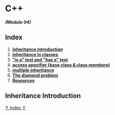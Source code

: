 # C++
***(Modulo 04)***

## Index

01. **[inheritance introduction](#inheritance-introduction)**
02. **[inheritance in classes](#inheritance-in-classes)**
03. **["is a" test and "has a" test](#is-a-test-and-has-a-test)**
04. **[access specifier (base class & class members)](#access-specifier-base-class--class-members)**
05. **[multiple inheritance](#multiple-inheritance)**
06. **[The diamond problem](#the-diamond-problem)**
07. **[Resources](#resources)**

## Inheritance Introduction

[↑ Index ↑](#index)